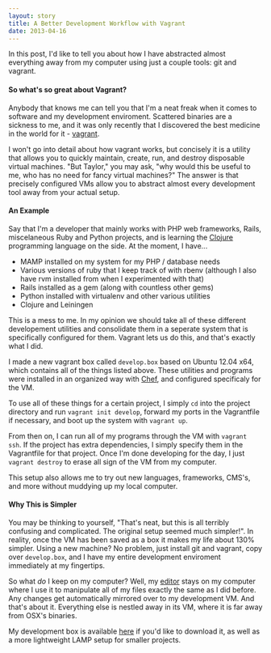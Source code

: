 ```yaml
---
layout: story
title: A Better Development Workflow with Vagrant
date: 2013-04-16
---
```


In this post, I'd like to tell you about how I have abstracted almost everything away from my computer using just a couple tools: git and vagrant.

#### So what's so great about Vagrant?

Anybody that knows me can tell you that I'm a neat freak when it comes to software and my development enviroment. Scattered binaries are a sickness to me, and it was only recently that I discovered the best medicine in the world for it - [vagrant][1].

I won't go into detail about how vagrant works, but concisely it is a utility that allows you to quickly maintain, create, run, and destroy disposable virtual machines. "But Taylor," you may ask, "why would this be useful to me, who has no need for fancy virtual machines?" The answer is that precisely configured VMs allow you to abstract almost every development tool away from your actual setup.

#### An Example

Say that I'm a developer that mainly works with PHP web frameworks, Rails, miscelaneous Ruby and Python projects, and is learning the [Clojure][2] programming language on the side. At the moment, I have...

- MAMP installed on my system for my PHP / database needs
- Various versions of ruby that I keep track of with rbenv (although I also have rvm installed from when I experimented with that)
- Rails installed as a gem (along with countless other gems)
- Python installed with virtualenv and other various utilities
- Clojure and Leiningen

This is a mess to me. In my opinion we should take all of these different developement utilities and consolidate them in a seperate system that is specifically configured for them. Vagrant lets us do this, and that's exactly what I did.

I made a new vagrant box called `develop.box` based on Ubuntu 12.04 x64, which contains all of the things listed above. These utilities and programs were installed in an organized way with [Chef][3], and configured specificaly for the VM.

To use all of these things for a certain project, I simply `cd` into the project directory and run `vagrant init develop`, forward my ports in the Vagrantfile if necessary, and boot up the system with `vagrant up`.

From then on, I can run all of my programs through the VM with `vagrant ssh`. If the project has extra dependencies, I simply specify them in the Vagrantfile for that project. Once I'm done developing for the day, I just `vagrant destroy` to erase all sign of the VM from my computer.

This setup also allows me to try out new languages, frameworks, CMS's, and more without muddying up my local computer.

#### Why This is Simpler

You may be thinking to yourself, "That's neat, but this is all terribly confusing and complicated. The original setup seemed much simpler!". In reality, once the VM has been saved as a box it makes my life about 130% simpler. Using a new machine? No problem, just install git and vagrant, copy over `develop.box`, and I have my entire development enviroment immediately at my fingertips.

So what *do* I keep on my computer? Well, my [editor][4] stays on my computer where I use it to manipulate all of my files exactly the same as I did before. Any changes get automatically mirrored over to my development VM. And that's about it. Everything else is nestled away in its VM, where it is far away from OSX's binaries.

My development box is available [here][5] if you'd like to download it, as well as a more lightweight LAMP setup for smaller projects.

[1]: http://www.vagrantup.com/
[2]: http://clojure.org/
[3]: http://www.opscode.com/chef/
[4]: http://www.sublimetext.com/
[5]: http://files.taylorlapeyre.me/treasure/boxes/